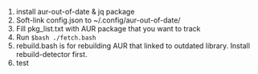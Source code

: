 1. install aur-out-of-date & jq package
2. Soft-link config.json to ~/.config/aur-out-of-date/
3. Fill pkg_list.txt with AUR package that you want to track
4. Run `$bash ./fetch.bash`
5. rebuild.bash is for rebuilding AUR that linked to outdated library. Install rebuild-detector first.
6. test
